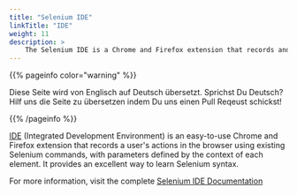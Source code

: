 ```yaml
---
title: "Selenium IDE"
linkTitle: "IDE"
weight: 11
description: >
    The Selenium IDE is a Chrome and Firefox extension that records and plays back a user's actions.
---
```


{{% pageinfo color="warning" %}}
<p class="lead">
   <i class="fas fa-language display-4"></i> 
   Diese Seite wird von Englisch 
   auf Deutsch übersetzt. Sprichst Du Deutsch? Hilf uns die Seite 
   zu übersetzen indem Du uns einen Pull Reqeust schickst!
</p>
{{% /pageinfo %}}

[IDE](//selenium.dev/selenium-ide) (Integrated Development Environment)
is an easy-to-use Chrome and Firefox extension that records a user's
actions in the browser using existing Selenium commands, 
with parameters defined by the context of each element. 
It provides an excellent way to learn Selenium syntax.

For more information, visit the complete
[Selenium IDE Documentation](https://www.selenium.dev/selenium-ide/docs/en/introduction/getting-started)

